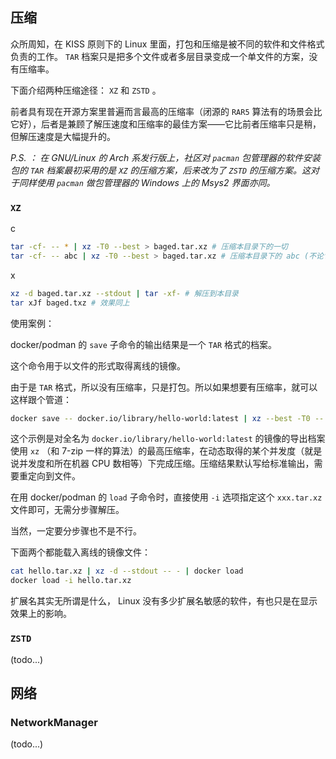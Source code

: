## 压缩

众所周知，在 KISS 原则下的 Linux 里面，打包和压缩是被不同的软件和文件格式负责的工作。 `TAR` 档案只是把多个文件或者多层目录变成一个单文件的方案，没有压缩率。

下面介绍两种压缩途径： `XZ` 和 `ZSTD` 。

前者具有现在开源方案里普遍而言最高的压缩率（闭源的 `RAR5` 算法有的场景会比它好），后者是兼顾了解压速度和压缩率的最佳方案——它比前者压缩率只是稍，但解压速度是大幅提升的。

*P.S. ： 在 GNU/Linux 的 Arch 系发行版上，社区对 `pacman` 包管理器的软件安装包的 `TAR` 档案最初采用的是 `XZ` 的压缩方案，后来改为了 `ZSTD` 的压缩方案。这对于同样使用 `pacman` 做包管理器的 Windows 上的 Msys2 界面亦同。*

### `XZ`

c

~~~ sh
tar -cf- -- * | xz -T0 --best > baged.tar.xz # 压缩本目录下的一切
tar -cf- -- abc | xz -T0 --best > baged.tar.xz # 压缩本目录下的 abc (不论它是文件还是文件夹)
~~~

x

~~~ sh
xz -d baged.tar.xz --stdout | tar -xf- # 解压到本目录
tar xJf baged.txz # 效果同上
~~~

使用案例：

docker/podman 的 `save` 子命令的输出结果是一个 `TAR` 格式的档案。

这个命令用于以文件的形式取得离线的镜像。

由于是 `TAR` 格式，所以没有压缩率，只是打包。所以如果想要有压缩率，就可以这样跟个管道：

~~~~ sh
docker save -- docker.io/library/hello-world:latest | xz --best -T0 -- - > hello.tar.xz
~~~~

这个示例是对全名为 `docker.io/library/hello-world:latest` 的镜像的导出档案使用 `xz` （和 7-zip 一样的算法）的最高压缩率，在动态取得的某个并发度（就是说并发度和所在机器 CPU 数相等）下完成压缩。压缩结果默认写给标准输出，需要重定向到文件。

在用 docker/podman 的 `load` 子命令时，直接使用 `-i` 选项指定这个 `xxx.tar.xz` 文件即可，无需分步骤解压。

当然，一定要分步骤也不是不行。

下面两个都能载入离线的镜像文件：

~~~~ sh
cat hello.tar.xz | xz -d --stdout -- - | docker load
docker load -i hello.tar.xz
~~~~

扩展名其实无所谓是什么， Linux 没有多少扩展名敏感的软件，有也只是在显示效果上的影响。

### `ZSTD`

(todo...)



## 网络

### NetworkManager

(todo...)
